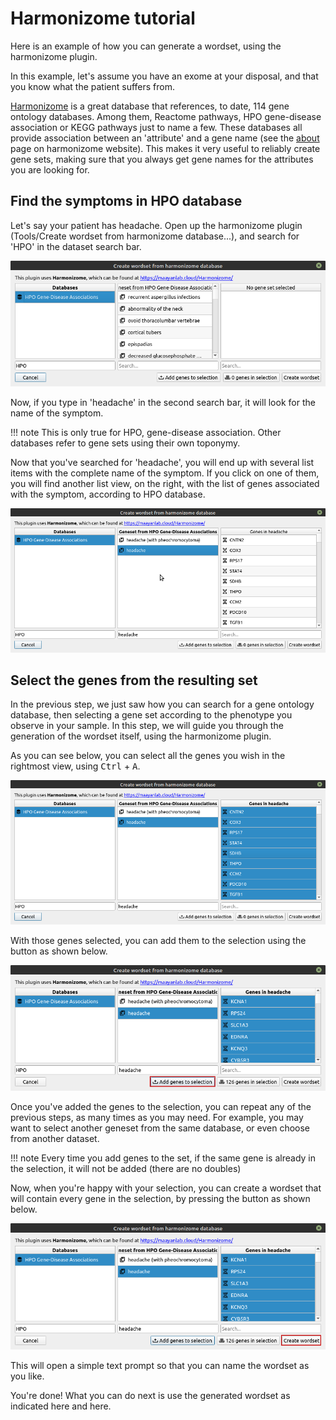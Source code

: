 
# Harmonizome tutorial

Here is an example of how you can generate a wordset, using the harmonizome plugin.

In this example, let's assume you have an exome at your disposal, and that you know what the patient suffers from.

[Harmonizome]((https://maayanlab.cloud/Harmonizome/)) is a great database that references, to date, 114 gene ontology databases. Among them, Reactome pathways, HPO gene-disease association or KEGG pathways just to name a few. These databases all provide association between an 'attribute' and a gene name (see the [about](https://maayanlab.cloud/Harmonizome/about) page on harmonizome website). This makes it very useful to reliably create gene sets, making sure that you always get gene names for the attributes you are looking for.

## Find the symptoms in HPO database

Let's say your patient has headache. Open up the harmonizome plugin (Tools/Create wordset from harmonizome database...), and search for 'HPO' in the dataset search bar.

![Open harmonizome plugin, search for 'HPO'](../images/harmonizome_step_one.png)

Now, if you type in 'headache' in the second search bar, it will look for the name of the symptom.

!!! note
    This is only true for HPO, gene-disease association. Other databases refer to gene sets using their own toponymy.

Now that you've searched for 'headache', you will end up with several list items with the complete name of the symptom. If you click on one of them, you will find another list view, on the right, with the list of genes associated with the symptom, according to HPO database.

![Search for 'headache' in HPO database. Genes are on the right](../images/harmonizome_hpo_search_headache.png)

## Select the genes from the resulting set

In the previous step, we just saw how you can search for a gene ontology database, then selecting a gene set according to the phenotype you observe in your sample. In this step, we will guide you through the generation of the wordset itself, using the harmonizome plugin.

As you can see below, you can select all the genes you wish in the rightmost view, using <kbd>Ctrl</kbd> + <kbd>A</kbd>.

![Select genes from geneset](../images/harmonizome_select_genes.png)

With those genes selected, you can add them to the selection using the button as shown below.

![Add genes to selection](../images/harmonizome_add_genes_to_selection.png)

Once you've added the genes to the selection, you can repeat any of the previous steps, as many times as you may need. For example, you may want to select another geneset from the same database, or even choose from another dataset.

!!! note
    Every time you add genes to the set, if the same gene is already in the selection, it will not be added (there are no doubles)

Now, when you're happy with your selection, you can create a wordset that will contain every gene in the selection, by pressing the button as shown below.


![Create wordset from selection](../images/harmonizome_create_wordset.png)

This will open a simple text prompt so that you can name the wordset as you like.

You're done! What you can do next is use the generated wordset as indicated here and here.
